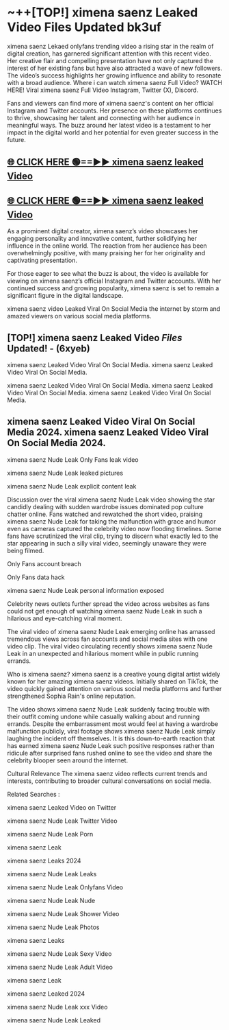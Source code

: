 # ~++[TOP!] ximena saenz Leaked Video Files Updated bk3uf

 ximena saenz Lekaed onlyfans trending video a rising star in the realm of digital creation, has garnered significant attention with this recent video. Her creative flair and compelling presentation have not only captured the interest of her existing fans but have also attracted a wave of new followers. The video’s success highlights her growing influence and ability to resonate with a broad audience.
Where i can watch  ximena saenz Full Video? WATCH HERE! Viral  ximena saenz Full Video Instagram, Twitter (X), Discord.


Fans and viewers can find more of  ximena saenz's content on her official Instagram and Twitter accounts. Her presence on these platforms continues to thrive, showcasing her talent and connecting with her audience in meaningful ways. The buzz around her latest video is a testament to her impact in the digital world and her potential for even greater success in the future.


## [🌐 CLICK HERE 🟢==►►  ximena saenz leaked Video ](https://onlyclips.site?title=ximena_saenz&ref=git)

## [🌐 CLICK HERE 🟢==►►  ximena saenz leaked Video ](https://onlyclips.site?title=ximena_saenz&ref=git)


As a prominent digital creator,  ximena saenz’s video showcases her engaging personality and innovative content, further solidifying her influence in the online world. The reaction from her audience has been overwhelmingly positive, with many praising her for her originality and captivating presentation.

For those eager to see what the buzz is about, the video is available for viewing on  ximena saenz’s official Instagram and Twitter accounts. With her continued success and growing popularity,  ximena saenz is set to remain a significant figure in the digital landscape.


  ximena saenz video Leaked Viral On Social Media the internet by storm and amazed viewers on various social media platforms.


## [TOP!]  ximena saenz Leaked Video *Files* Updated! - (6xyeb) 

 ximena saenz Leaked Video Viral On Social Media. ximena saenz Leaked Video Viral On Social Media.

 ximena saenz Leaked Video Viral On Social Media. ximena saenz Leaked Video Viral On Social Media. ximena saenz Leaked Video Viral On Social Media.


##  ximena saenz Leaked Video Viral On Social Media 2024. ximena saenz Leaked Video Viral On Social Media 2024.
 ximena saenz Nude Leak Only Fans leak video

 ximena saenz Nude Leak leaked pictures

 ximena saenz Nude Leak explicit content leak

Discussion over the viral  ximena saenz Nude Leak video showing the star candidly dealing with sudden wardrobe issues dominated pop culture chatter online. Fans watched and rewatched the short video, praising  ximena saenz Nude Leak for taking the malfunction with grace and humor even as cameras captured the celebrity video now flooding timelines. Some fans have scrutinized the viral clip, trying to discern what exactly led to the star appearing in such a silly viral video, seemingly unaware they were being filmed.


Only Fans account breach

Only Fans data hack

 ximena saenz Nude Leak personal information exposed

Celebrity news outlets further spread the video across websites as fans could not get enough of watching  ximena saenz Nude Leak in such a hilarious and eye-catching viral moment.


The viral video of  ximena saenz Nude Leak emerging online has amassed tremendous views across fan accounts and social media sites with one video clip. The viral video circulating recently shows  ximena saenz Nude Leak in an unexpected and hilarious moment while in public running errands.


Who is  ximena saenz?  ximena saenz is a creative young digital artist widely known for her amazing  ximena saenz videos. Initially shared on TikTok, the video quickly gained attention on various social media platforms and further strengthened Sophia Rain's online reputation.

The video shows  ximena saenz Nude Leak suddenly facing trouble with their outfit coming undone while casually walking about and running errands. Despite the embarrassment most would feel at having a wardrobe malfunction publicly, viral footage shows  ximena saenz Nude Leak simply laughing the incident off themselves. It is this down-to-earth reaction that has earned  ximena saenz Nude Leak such positive responses rather than ridicule after surprised fans rushed online to see the video and share the celebrity blooper seen around the internet.

Cultural Relevance The  ximena saenz video reflects current trends and interests, contributing to broader cultural conversations on social media.

Related Searches :

 ximena saenz Leaked Video on Twitter

 ximena saenz Nude Leak Twitter Video

 ximena saenz Nude Leak Porn

 ximena saenz Leak 

 ximena saenz Leaks 2024

 ximena saenz Nude Leak Leaks

 ximena saenz Nude Leak Onlyfans Video

 ximena saenz Nude Leak Nude

 ximena saenz Nude Leak Shower Video

 ximena saenz Nude Leak Photos

 ximena saenz Leaks

 ximena saenz Nude Leak Sexy Video

 ximena saenz Nude Leak Adult Video

 ximena saenz Leak

 ximena saenz Leaked 2024

 ximena saenz Nude Leak xxx Video

 ximena saenz Nude Leak Leaked